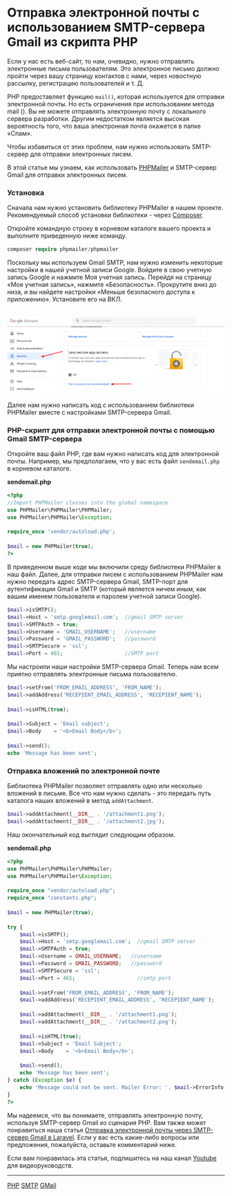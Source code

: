 # Отправка электронной почты с использованием SMTP-сервера Gmail из скрипта PHP

Если у нас есть веб-сайт, то нам, очевидно, нужно отправлять электронные письма пользователям. Это электронное письмо должно пройти через вашу страницу контактов с нами, через новостную рассылку, регистрацию пользователей и т. Д.

PHP предоставляет функцию `mail()`, которая используется для отправки электронной почты. Но есть ограничения при использовании метода mail (). Вы не можете отправлять электронную почту с локального сервера разработки. Другим недостатком является высокая вероятность того, что ваша электронная почта окажется в папке «Спам».

Чтобы избавиться от этих проблем, нам нужно использовать SMTP-сервер для отправки электронных писем.

В этой статье мы узнаем, как использовать [PHPMailer](https://github.com/PHPMailer/PHPMailer) и SMTP-сервер Gmail для отправки электронных писем.

### Установка

Сначала нам нужно установить библиотеку PHPMailer в нашем проекте. Рекомендуемый способ установки библиотеки - через [Composer](https://getcomposer.org/).

Откройте командную строку в корневом каталоге вашего проекта и выполните приведенную ниже команду.

```php
composer require phpmailer/phpmailer
```

Поскольку мы используем Gmail SMTP, нам нужно изменить некоторые настройки в нашей учетной записи Google. Войдите в свою учетную запись Google и нажмите Моя учетная запись. Перейдя на страницу «Моя учетная запись», нажмите «Безопасность». Прокрутите вниз до низа, и вы найдете настройки «Меньше безопасного доступа к приложению». Установите его на ВКЛ.

 ![less-secure-apps](/images/d89746888da2d9510b64a9f031eaecd5.gif)   ![less-secure-apps](/images/3349fb712a42891ae4c902a9d79fff2f.png)  

Далее нам нужно написать код с использованием библиотеки PHPMailer вместе с настройками SMTP-сервера Gmail.

### PHP-скрипт для отправки электронной почты с помощью Gmail SMTP-сервера

Откройте ваш файл PHP, где вам нужно написать код для электронной почты. Например, мы предполагаем, что у вас есть файл `sendemail.php` в корневом каталоге.

 **sendemail.php** 

```php
<?php
//Import PHPMailer classes into the global namespace
use PHPMailer\PHPMailer\PHPMailer;
use PHPMailer\PHPMailer\Exception;

require_once 'vendor/autoload.php';

$mail = new PHPMailer(true);
?>
```

В приведенном выше коде мы включили среду библиотеки PHPMailer в наш файл. Далее, для отправки писем с использованием PHPMailer нам нужно передать адрес SMTP-сервера Gmail, SMTP-порт для аутентификации Gmail и SMTP (который является ничем иным, как вашим именем пользователя и паролем учетной записи Google).

```php
$mail->isSMTP();
$mail->Host = 'smtp.googlemail.com';  //gmail SMTP server
$mail->SMTPAuth = true;
$mail->Username = 'GMAIL_USERNAME';   //username
$mail->Password = 'GMAIL_PASSWORD';   //password
$mail->SMTPSecure = 'ssl';
$mail->Port = 465;                    //SMTP port
```

Мы настроили наши настройки SMTP-сервера Gmail. Теперь нам всем приятно отправлять электронные письма пользователю.

```php
$mail->setFrom('FROM_EMAIL_ADDRESS', 'FROM_NAME');
$mail->addAddress('RECEPIENT_EMAIL_ADDRESS', 'RECEPIENT_NAME');

$mail->isHTML(true);

$mail->Subject = 'Email subject';
$mail->Body    = '<b>Email Body</b>';

$mail->send();
echo 'Message has been sent';
```

### Отправка вложений по электронной почте

Библиотека PHPMailer позволяет отправлять одно или несколько вложений в письме. Все что нам нужно сделать - это передать путь каталога наших вложений в метод `addAttachment`.

```php
$mail->addAttachment(__DIR__ . '/attachment1.png');
$mail->addAttachment(__DIR__ . '/attachment2.jpg');
```

Наш окончательный код выглядит следующим образом.

 **sendemail.php** 

```php
<?php
use PHPMailer\PHPMailer\PHPMailer;
use PHPMailer\PHPMailer\Exception;

require_once "vendor/autoload.php";
require_once "constants.php";

$mail = new PHPMailer(true);

try {
    $mail->isSMTP();
    $mail->Host = 'smtp.googlemail.com';  //gmail SMTP server
    $mail->SMTPAuth = true;
    $mail->Username = GMAIL_USERNAME;   //username
    $mail->Password = GMAIL_PASSWORD;   //password
    $mail->SMTPSecure = 'ssl';
    $mail->Port = 465;                    //smtp port
 
    $mail->setFrom('FROM_EMAIL_ADDRESS', 'FROM_NAME');
    $mail->addAddress('RECEPIENT_EMAIL_ADDRESS', 'RECEPIENT_NAME');

    $mail->addAttachment(__DIR__ . '/attachment1.png');
    $mail->addAttachment(__DIR__ . '/attachment2.png');

    $mail->isHTML(true);
    $mail->Subject = 'Email Subject';
    $mail->Body    = '<b>Email Body</b>';

    $mail->send();
    echo 'Message has been sent';
} catch (Exception $e) {
    echo 'Message could not be sent. Mailer Error: '. $mail->ErrorInfo;
}
?>
```

Мы надеемся, что вы понимаете, отправлять электронную почту, используя SMTP-сервер Gmail из сценария PHP. Вам также может понравиться наша статья [Отправка электронной почты через SMTP-сервер Gmail в Laravel](https://artisansweb.net/sending-email-via-gmail-smtp-server-laravel). Если у вас есть какие-либо вопросы или предложения, пожалуйста, оставьте комментарий ниже.

Если вам понравилась эта статья, подпишитесь на наш канал [Youtube](https://www.youtube.com/channel/UCosi8Kv8-EPLt5TBJLlsWJA?sub_confirmation=1) для видеоруководств.

**********
[PHP](/tags/PHP.md)
[SMTP](/tags/SMTP.md)
[GMail](/tags/GMail.md)

